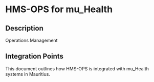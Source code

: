 # HMS-OPS for mu_Health

## Description

Operations Management

## Integration Points

This document outlines how HMS-OPS is integrated with mu_Health systems in Mauritius.
